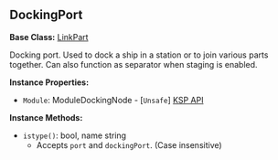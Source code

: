 ## DockingPort

**Base Class:** [LinkPart](LinkPart.md)

Docking port. Used to dock a ship in a station or to join various parts together.
Can also function as separator when staging is enabled.


**Instance Properties:**
- `Module`: ModuleDockingNode - \[`Unsafe`\] [KSP API](https://kerbalspaceprogram.com/api/class_module_docking_node.html)

**Instance Methods:**
- `istype()`: bool, name string
  - Accepts `port` and `dockingPort`. (Case insensitive)
